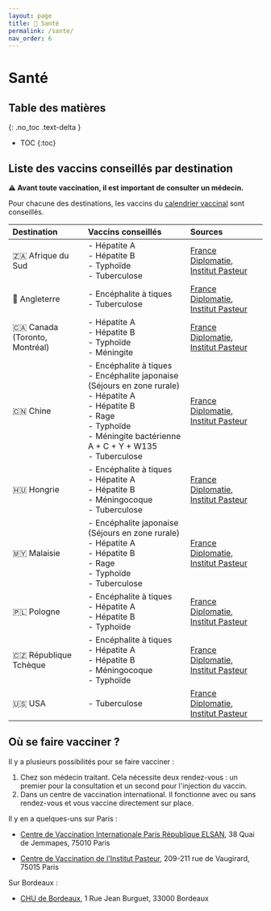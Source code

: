 ```yaml
---
layout: page
title: 💊 Santé
permalink: /sante/
nav_order: 6
---
```


# Santé

## Table des matières
{: .no_toc .text-delta }

- TOC
{:toc}

## Liste des vaccins conseillés par destination

**⚠️ Avant toute vaccination, il est important de consulter un médecin.**

Pour chacune des destinations, les vaccins du [calendrier vaccinal](https://vaccination-info-service.fr/vaccins) sont conseillés.

| Destination | Vaccins conseillés | Sources |
|:---|:---| :---|
| 🇿🇦 Afrique du Sud | - Hépatite A<br>- Hépatite B<br>- Typhoïde<br>- Tuberculose | [France Diplomatie](https://www.diplomatie.gouv.fr/fr/conseils-aux-voyageurs/conseils-par-pays-destination/afrique-du-sud/#sante), [Institut Pasteur](https://www.pasteur.fr/fr/centre-medical/preparer-son-voyage/afrique-du-sud)|
| 🏴󠁧󠁢󠁥󠁮󠁧󠁿 Angleterre | - Encéphalite à tiques<br>- Tuberculose | [France Diplomatie](https://www.diplomatie.gouv.fr/fr/conseils-aux-voyageurs/conseils-par-pays-destination/royaume-uni/#sante), [Institut Pasteur](https://www.pasteur.fr/fr/centre-medical/preparer-son-voyage/royaume-uni)|
| 🇨🇦 Canada (Toronto, Montréal) | - Hépatite A<br>- Hépatite B<br>- Typhoïde<br>- Méningite | [France Diplomatie](https://www.diplomatie.gouv.fr/fr/conseils-aux-voyageurs/conseils-par-pays-destination/canada/#sante), [Institut Pasteur](https://www.pasteur.fr/fr/centre-medical/preparer-son-voyage/canada)|
| 🇨🇳 Chine  | - Encéphalite à tiques<br>- Encéphalite japonaise (Séjours en zone rurale)<br>- Hépatite A<br>- Hépatite B<br>- Rage<br>- Typhoïde<br>- Méningite bactérienne A + C + Y + W135<br>- Tuberculose | [France Diplomatie](https://www.diplomatie.gouv.fr/fr/conseils-aux-voyageurs/conseils-par-pays-destination/chine/#sante), [Institut Pasteur](https://www.pasteur.fr/fr/centre-medical/preparer-son-voyage/chine)|
| 🇭🇺 Hongrie | - Encéphalite à tiques<br>- Hépatite A<br>- Hépatite B<br>- Méningocoque<br>- Tuberculose | [France Diplomatie](https://www.diplomatie.gouv.fr/fr/conseils-aux-voyageurs/conseils-par-pays-destination/hongrie/#sante), [Institut Pasteur](https://www.pasteur.fr/fr/centre-medical/preparer-son-voyage/hongrie)|
| 🇲🇾 Malaisie | - Encéphalite japonaise (Séjours en zone rurale)<br>- Hépatite A<br>- Hépatite B<br>- Rage<br>- Typhoïde<br>- Tuberculose | [France Diplomatie](https://www.diplomatie.gouv.fr/fr/conseils-aux-voyageurs/conseils-par-pays-destination/malaisie/#sante), [Institut Pasteur](https://www.pasteur.fr/fr/centre-medical/preparer-son-voyage/malaisie)|
| 🇵🇱 Pologne | - Encéphalite à tiques<br>- Hépatite A<br>- Hépatite B<br>- Typhoïde| [France Diplomatie](https://www.diplomatie.gouv.fr/fr/conseils-aux-voyageurs/conseils-par-pays-destination/pologne/#sante), [Institut Pasteur](https://www.pasteur.fr/fr/centre-medical/preparer-son-voyage/pologne)|
| 🇨🇿 République Tchèque | - Encéphalite à tiques<br>- Hépatite A<br>- Hépatite B<br>- Méningocoque<br>- Typhoïde| [France Diplomatie](https://www.diplomatie.gouv.fr/fr/conseils-aux-voyageurs/conseils-par-pays-destination/republique-tcheque/#sante), [Institut Pasteur](https://www.pasteur.fr/fr/centre-medical/preparer-son-voyage/republique-tcheque)|
| 🇺🇸 USA | - Tuberculose | [France Diplomatie](https://www.diplomatie.gouv.fr/fr/conseils-aux-voyageurs/conseils-par-pays-destination/etats-unis/#sante), [Institut Pasteur](https://www.pasteur.fr/fr/centre-medical/preparer-son-voyage/etats-unis)|

## Où se faire vacciner ?

Il y a plusieurs possibilités pour se faire vacciner :

1. Chez son médecin traitant. Cela nécessite deux rendez-vous : un premier pour la consultation et un second pour l'injection du vaccin.
2. Dans un centre de vaccination international. Il fonctionne avec ou sans rendez-vous et vous vaccine directement sur place.

Il y en a quelques-uns sur Paris :

- [Centre de Vaccination Internationale Paris République ELSAN](https://www.elsan.care/fr/centre-de-vaccination-internationale-paris-republique), 38 Quai de Jemmapes, 75010 Paris

- [Centre de Vaccination de l'Institut Pasteur](https://www.pasteur.fr/fr/centre-medical/preparer-son-voyage), 209-211 rue de Vaugirard, 75015 Paris

Sur Bordeaux :

- [CHU de Bordeaux](https://www.chu-bordeaux.fr/Les-unit%C3%A9s-m%C3%A9dicales/Sant%C3%A9-voyage-et-maladies-tropicales/), 1 Rue Jean Burguet, 33000 Bordeaux